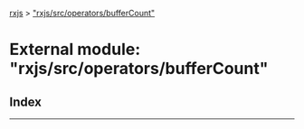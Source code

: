 [rxjs](../README.md) > ["rxjs/src/operators/bufferCount"](../modules/_rxjs_src_operators_buffercount_.md)

# External module: "rxjs/src/operators/bufferCount"

## Index

---

